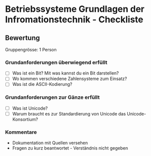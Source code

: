 # Betriebssysteme Grundlagen der Infromationstechnik - Checkliste

## Bewertung

Gruppengrösse: 1 Person
### Grundanforderungen **überwiegend erfüllt**

- [ ] Was ist ein Bit? Mit was kannst du ein Bit darstellen? 
- [ ] Wo kommen verschiedene Zahlensysteme zum Einsatz?
- [ ] Was ist die ASCII-Kodierung?

### Grundanforderungen **zur Gänze erfüllt**

- [ ] Was ist Unicode?
- [ ] Warum braucht es zur Standardierung von Unicode das Unicode-Konsortium?

### Kommentare
* Dokumentation mit Quellen versehen
* Fragen zu kurz beantwortet - Verständnis nicht gegeben
